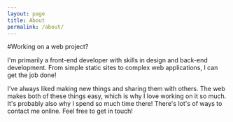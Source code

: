 ```yaml
---
layout: page
title: About
permalink: /about/
---
```


#Working on a web project?

I'm primarily a front-end developer with skills in design and back-end development. From simple static sites to complex web applications, I can get the job done!

I've always liked making new things and sharing them with others. The web makes both of these things easy, which is why I love working on it so much. It's probably also why I spend so much time there! There's lot's of ways to contact me online. Feel free to get in touch!
